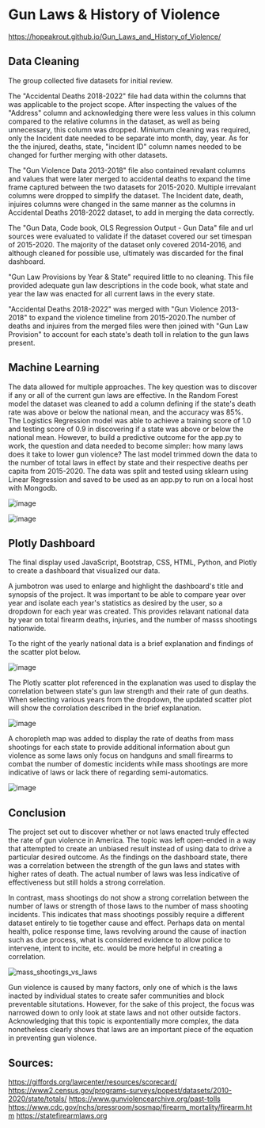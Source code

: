 # Gun Laws & History of Violence

https://hopeakrout.github.io/Gun_Laws_and_History_of_Violence/

## Data Cleaning

The group collected five datasets for initial review.

The "Accidental Deaths 2018-2022" file had data within the columns that was applicable to the project scope. After inspecting the values of the "Address" column and acknowledging there were less values in this column compared to the relative columns in the dataset, as well as being unnecessary, this column was dropped. Miniumum cleaning was required, only the Incident date needed to be separate into month, day, year. As for the the injured, deaths, state, "incident ID" column names needed to be changed for further merging with other datasets.

The "Gun Violence Data 2013-2018" file also contained revalant columns and values that were later merged to accidental deaths to expand the time frame captured between the two datasets for 2015-2020. Multiple irrevalant columns were dropped to simplify the dataset. The Incident date, death, injuires columns were changed in the same manner as the columns in Accidental Deaths 2018-2022 dataset, to add in merging the data correctly.

The "Gun Data, Code book, OLS Regression Output - Gun Data" file and url sources were evaluated to validate if the dataset covered our set timespan of 2015-2020. The majority of the dataset only covered 2014-2016, and although cleaned for possible use, ultimately was discarded for the final dashboard. 

"Gun Law Provisions by Year & State" required little to no cleaning. This file provided adequate gun law descriptions in the code book, what state and year the law was enacted for all current laws in the every state.  

"Accidental Deaths 2018-2022" was merged with "Gun Violence 2013-2018" to expand the violence timeline from 2015-2020.The number of deaths and injuires from the merged files were then joined with "Gun Law Provision" to account for each state's death toll in relation to the gun laws present. 

## Machine Learning

The data allowed for multiple approaches.  The key question was to discover if any or all of the current gun laws are effective.  In the Random Forest model the dataset was cleaned to add a column defining if the state's death rate was above or below the national mean, and the accuracy was 85%.  The Logistics Regression model was able to achieve a training score of 1.0 and testing score of 0.9 in discovering if a state was above or below the national mean.  However, to build a predictive outcome for the app.py to work, the question and data needed to become simpler: how many laws does it take to lower gun violence?  The last model trimmed down the data to the number of total laws in effect by state and their respective deaths per capita from 2015-2020.  The data was split and tested using sklearn using Linear Regression and saved to be used as an app.py to run on a local host with Mongodb.

![image](https://user-images.githubusercontent.com/107294123/202929710-0ecabca6-8ddd-4c0d-b40c-5f46de430958.png)

![image](https://user-images.githubusercontent.com/107294123/202929742-50b33679-6626-48fa-a7b4-b7ad65ed1c00.png)


## Plotly Dashboard

The final display used JavaScript, Bootstrap, CSS, HTML, Python, and Plotly to create a dashboard that visualized our data.

A jumbotron was used to enlarge and highlight the dashboard's title and synopsis of the project.  It was important to be able to compare year over year and isolate each year's statistics as desired by the user, so a dropdown for each year was created.  This provides relavant national data by year on total firearm deaths, injuries, and the number of masss shootings nationwide.  

To the right of the yearly national data is a brief explanation and findings of the scatter plot below.

![image](https://user-images.githubusercontent.com/107294123/202929869-18043e3a-f159-41b8-93c5-af0de70881d5.png)


The Plotly scatter plot referenced in the explanation was used to display the correlation between state's gun law strength and their rate of gun deaths.  When selecting various years from the dropdown, the updated scatter plot will show the corrolation described in the brief explanation.

![image](https://user-images.githubusercontent.com/107294123/202930313-002c94fc-40b8-4439-980a-40ad9ad7ce4d.png)


A choropleth map was added to display the rate of deaths from mass shootings for each state to provide additional information about gun violence as some laws only focus on handguns and small firearms to combat the number of domestic incidents while mass shootings are more indicative of laws or lack there of regarding semi-automatics.

![image](https://user-images.githubusercontent.com/107294123/202930372-d7155dc0-484a-4156-ae05-cc666f9c8f2e.png)


## Conclusion

The project set out to discover whether or not laws enacted truly effected the rate of gun violence in America.  The topic was left open-ended in a way that attempted to create an unbiased result instead of using data to drive a particular desired outcome.  As the findings on the dashboard state, there was a correlation between the strength of the gun laws and states with higher rates of death.  The actual number of laws was less indicative of effectiveness but still holds a strong correlation.

In contrast, mass shootings do not show a strong correlation between the number of laws or strength of those laws to the number of mass shooting incidents.  This indicates that mass shootings possibly require a different dataset entirely to tie together cause and effect.  Perhaps data on mental health, police response time, laws revolving around the cause of inaction such as due process, what is considered evidence to allow police to intervene, intent to incite, etc. would be more helpful in creating a correlation.

![mass_shootings_vs_laws](https://user-images.githubusercontent.com/107223650/202931636-ecd846af-9574-45f7-b6f2-129236354b35.png)

Gun violence is caused by many factors, only one of which is the laws inacted by individual states to create safer communities and block preventable situtations.  However, for the sake of this project, the focus was narrowed down to only look at state laws and not other outside factors.  Acknowledging that this topic is expontentially more complex, the data nonetheless clearly shows that laws are an important piece of the equation in preventing gun violence.

## Sources:

https://giffords.org/lawcenter/resources/scorecard/
https://www2.census.gov/programs-surveys/popest/datasets/2010-2020/state/totals/
https://www.gunviolencearchive.org/past-tolls
https://www.cdc.gov/nchs/pressroom/sosmap/firearm_mortality/firearm.htm
https://statefirearmlaws.org
